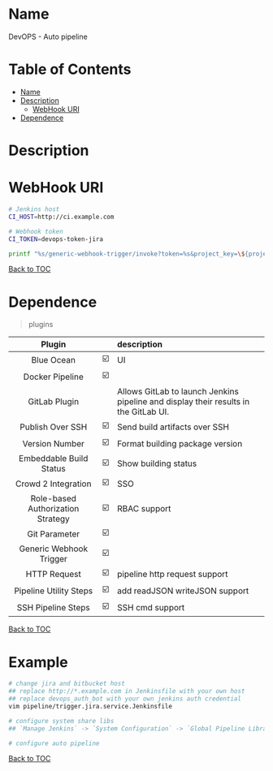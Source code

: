 Name
=================

DevOPS - Auto pipeline

Table of Contents
=================

* [Name](#name)
* [Description](#description)
    * [WebHook URI](#webhook-uri)
* [Dependence](#dependence)

Description
======


WebHook URI
======
```bash
# Jenkins host
CI_HOST=http://ci.example.com

# Webhook token
CI_TOKEN=devops-token-jira

printf "%s/generic-webhook-trigger/invoke?token=%s&project_key=\${project.key}\n" "$CI_HOST" "$CI_TOKEN"
```
[Back to TOC](#table-of-contents)

Dependence
======
> plugins

|              Plugin               |      | description                                                  |
| :-------------------------------: | ---- | :----------------------------------------------------------- |
|            Blue Ocean             | ☑️    | UI                                                           |
|          Docker Pipeline          | ☑️    |                                                              |
|           GitLab Plugin           |      | Allows GitLab to launch Jenkins pipeline and display their results in the GitLab UI. |
|         Publish Over SSH          | ☑️    | Send build artifacts over SSH                                |
|          Version Number           | ☑️    | Format building package version                              |
|      Embeddable Build Status      | ☑️    | Show building status                                         |
|        Crowd 2 Integration        | ☑️    | SSO                                                          |
| Role-based Authorization Strategy | ☑️    | RBAC support                                                 |
|           Git Parameter           | ☑️    |                                                              |
|      Generic Webhook Trigger      | ☑️    |                                                              |
|           HTTP Request            | ☑️    | pipeline http request support                                |
|      Pipeline Utility Steps       | ☑️    | add readJSON writeJSON support                               |
|        SSH Pipeline Steps         | ☑️    | SSH cmd support                                              |

[Back to TOC](#table-of-contents)


Example
======
```bash
# change jira and bitbucket host
## replace http://*.example.com in Jenkinsfile with your own host
## replace devops_auth_bot with your own jenkins auth credential 
vim pipeline/trigger.jira.service.Jenkinsfile

# configure system share libs
## `Manage Jenkins` -> `System Configuration` -> `Global Pipeline Libraries` -> `Library` -> `Add`

# configure auto pipeline

```
[Back to TOC](#table-of-contents)
